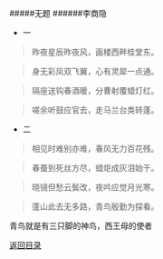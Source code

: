 #####无题
######李商隐

- 一

>昨夜星辰昨夜风，画楼西畔桂堂东。

>身无彩凤双飞翼，心有灵犀一点通。

>隔座送钩春酒暖，分曹射覆蜡灯红。

>嗟余听鼓应官去，走马兰台类转蓬。

- 二

>相见时难别亦难，春风无力百花残。

>春蚕到死丝方尽，蜡炬成灰泪始干。

>晓镜但愁云鬓改，夜吟应觉月光寒。

>蓬山此去无多路，青鸟殷勤为探看。

青鸟就是有三只脚的神鸟，西王母的使者

[返回目录](../Catalog.md)